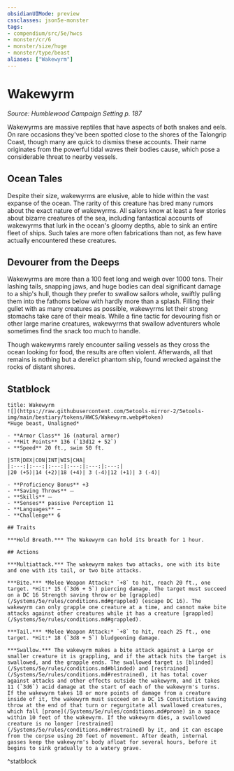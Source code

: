 ```yaml
---
obsidianUIMode: preview
cssclasses: json5e-monster
tags:
- compendium/src/5e/hwcs
- monster/cr/6
- monster/size/huge
- monster/type/beast
aliases: ["Wakewyrm"]
---
```

# Wakewyrm
*Source: Humblewood Campaign Setting p. 187*  

Wakewyrms are massive reptiles that have aspects of both snakes and eels. On rare occasions they've been spotted close to the shores of the Talongrip Coast, though many are quick to dismiss these accounts. Their name originates from the powerful tidal waves their bodies cause, which pose a considerable threat to nearby vessels.

## Ocean Tales

Despite their size, wakewyrms are elusive, able to hide within the vast expanse of the ocean. The rarity of this creature has bred many rumors about the exact nature of wakewyrms. All sailors know at least a few stories about bizarre creatures of the sea, including fantastical accounts of wakewyrms that lurk in the ocean's gloomy depths, able to sink an entire fleet of ships. Such tales are more often fabrications than not, as few have actually encountered these creatures.

## Devourer from the Deeps

Wakewyrms are more than a 100 feet long and weigh over 1000 tons. Their lashing tails, snapping jaws, and huge bodies can deal significant damage to a ship's hull, though they prefer to swallow sailors whole, swiftly pulling them into the fathoms below with hardly more than a splash. Filling their gullet with as many creatures as possible, wakewyrms let their strong stomachs take care of their meals. While a fine tactic for devouring fish or other large marine creatures, wakewyrms that swallow adventurers whole sometimes find the snack too much to handle.

Though wakewyrms rarely encounter sailing vessels as they cross the ocean looking for food, the results are often violent. Afterwards, all that remains is nothing but a derelict phantom ship, found wrecked against the rocks of distant shores.

## Statblock

```ad-statblock
title: Wakewyrm
![](https://raw.githubusercontent.com/5etools-mirror-2/5etools-img/main/bestiary/tokens/HWCS/Wakewyrm.webp#token)
*Huge beast, Unaligned*

- **Armor Class** 16 (natural armor)
- **Hit Points** 136 (`13d12 + 52`)
- **Speed** 20 ft., swim 50 ft.

|STR|DEX|CON|INT|WIS|CHA|
|:---:|:---:|:---:|:---:|:---:|:---:|
|20 (+5)|14 (+2)|18 (+4)| 3 (-4)|12 (+1)| 3 (-4)|

- **Proficiency Bonus** +3
- **Saving Throws** ⏤
- **Skills** ⏤
- **Senses** passive Perception 11
- **Languages** —
- **Challenge** 6

## Traits

***Hold Breath.*** The Wakewyrm can hold its breath for 1 hour.

## Actions

***Multiattack.*** The wakewyrm makes two attacks, one with its bite and one with its tail, or two bite attacks.

***Bite.*** *Melee Weapon Attack:* `+8` to hit, reach 20 ft., one target. *Hit:* 15 (`3d6 + 5`) piercing damage. The target must succeed on a DC 16 Strength saving throw or be [grappled](/Systems/5e/rules/conditions.md#grappled) (escape DC 16). The wakewyrm can only grapple one creature at a time, and cannot make bite attacks against other creatures while it has a creature [grappled](/Systems/5e/rules/conditions.md#grappled).

***Tail.*** *Melee Weapon Attack:* `+8` to hit, reach 25 ft., one target. *Hit:* 18 (`3d8 + 5`) bludgeoning damage.

***Swallow.*** The wakewyrm makes a bite attack against a Large or smaller creature it is grappling, and if the attack hits the target is swallowed, and the grapple ends. The swallowed target is [blinded](/Systems/5e/rules/conditions.md#blinded) and [restrained](/Systems/5e/rules/conditions.md#restrained), it has total cover against attacks and other effects outside the wakewyrm, and it takes 11 (`3d6`) acid damage at the start of each of the wakewyrm's turns. If the wakewyrm takes 18 or more points of damage from a creature inside of it, the wakewyrm must succeed on a DC 15 Constitution saving throw at the end of that turn or regurgitate all swallowed creatures, which fall [prone](/Systems/5e/rules/conditions.md#prone) in a space within 10 feet of the wakewyrm. If the wakewyrm dies, a swallowed creature is no longer [restrained](/Systems/5e/rules/conditions.md#restrained) by it, and it can escape from the corpse using 20 feet of movement. After death, internal gasses keep the wakewyrm's body afloat for several hours, before it begins to sink gradually to a watery grave.
```
^statblock